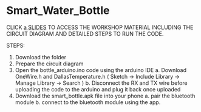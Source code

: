 # Smart_Water_Bottle 

CLICK [a SLIDES](https://docs.google.com/presentation/d/1JRh70dNTCe0RRvRbLOfU8j6cp2Jaf0uT0t6M6IRGIX0/edit?usp=sharing) TO ACCESS THE WORKSHOP MATERIAL INCLUDING THE CIRCUIT DIAGRAM AND DETAILED STEPS TO RUN THE CODE. 

STEPS: 

1. Download the folder
2. Prepare the circuit diagram 
3. Open the bottle_arduino.ino code using the arduino IDE 
  a. Download OneWire.h and DallasTemperature.h ( Sketch -> Include Library -> Manage Library -> Search )
  b. Disconnect the RX and TX wire before uploading the code to the arduino and plug it back once uploaded
4. Download the smart_bottle.apk file into your phone 
  a. pair the bluetooth module 
  b. connect to the bluetooth module using the app.


